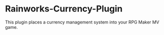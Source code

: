 # Rainworks-Currency-Plugin

This plugin places a currency management system into your RPG Maker MV game.
